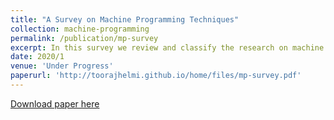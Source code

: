 ```yaml
---
title: "A Survey on Machine Programming Techniques"
collection: machine-programming
permalink: /publication/mp-survey
excerpt: In this survey we review and classify the research on machine programming. We are specifically interested in the research that takes a description of code and generates software. We introduce a taxonomy with 5 dimensions and use it to classify the existing research. For each class, we look at the dominantly used approaches and go over several examples of using them in machine programming.'
date: 2020/1
venue: 'Under Progress'
paperurl: 'http://toorajhelmi.github.io/home/files/mp-survey.pdf'
---
```


[Download paper here](http://toorajhelmi.github.io/home/files/mp-survey.pdf)
